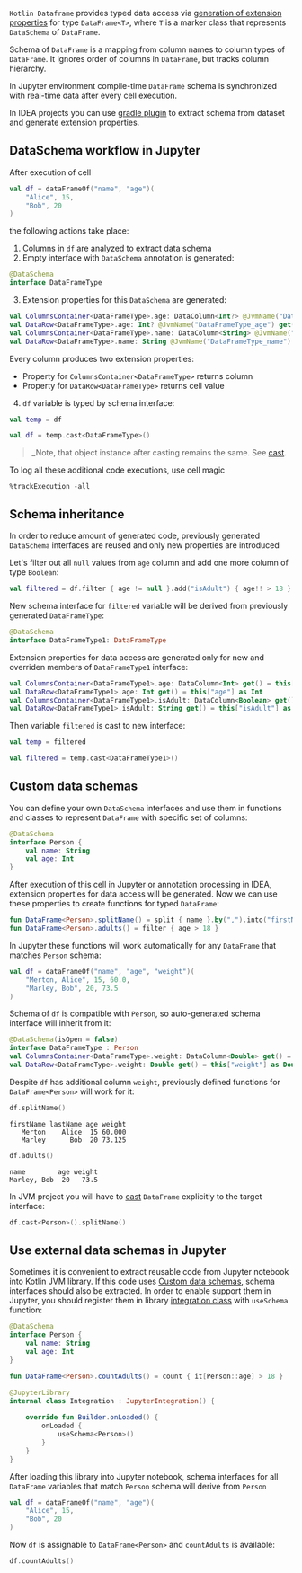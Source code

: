 [//]: # (title: Working with Data Schemas)

<!---IMPORT org.jetbrains.kotlinx.dataframe.samples.api.Schemas-->

`Kotlin Dataframe` provides typed data access via [generation of extension properties](extensionPropertiesApi.md) for type `DataFrame<T>`, where 
`T` is a marker class that represents `DataSchema` of `DataFrame`. 

Schema of `DataFrame` is a mapping from column names to column types of `DataFrame`. 
It ignores order of columns in `DataFrame`, but tracks column hierarchy.

In Jupyter environment compile-time `DataFrame` schema is synchronized with real-time data after every cell execution.

In IDEA projects you can use [gradle plugin](installation.md#gradle-plugin-configuration) to extract schema from dataset and generate extension properties.

## DataSchema workflow in Jupyter

After execution of cell

<!---FUN createDfNullable-->

```kotlin
val df = dataFrameOf("name", "age")(
    "Alice", 15,
    "Bob", 20
)
```

<!---END-->

the following actions take place:
1. Columns in `df` are analyzed to extract data schema
2. Empty interface with `DataSchema` annotation is generated:

```kotlin
@DataSchema
interface DataFrameType
```

3. Extension properties for this `DataSchema` are generated:
```kotlin
val ColumnsContainer<DataFrameType>.age: DataColumn<Int?> @JvmName("DataFrameType_age") get() = this["age"] as DataColumn<Int?>
val DataRow<DataFrameType>.age: Int? @JvmName("DataFrameType_age") get() = this["age"] as Int?
val ColumnsContainer<DataFrameType>.name: DataColumn<String> @JvmName("DataFrameType_name") get() = this["name"] as DataColumn<String>
val DataRow<DataFrameType>.name: String @JvmName("DataFrameType_name") get() = this["name"] as String
```

Every column produces two extension properties:
* Property for `ColumnsContainer<DataFrameType>` returns column
* Property for `DataRow<DataFrameType>` returns cell value
4. `df` variable is typed by schema interface:
```kotlin
val temp = df
```
```kotlin
val df = temp.cast<DataFrameType>()
```
> _Note, that object instance after casting remains the same. See [cast](cast.md).

To log all these additional code executions, use cell magic
```
%trackExecution -all
```

## Schema inheritance
In order to reduce amount of generated code, previously generated `DataSchema` interfaces are reused and only new properties are introduced

Let's filter out all `null` values from `age` column and add one more column of type `Boolean`:
```kotlin
val filtered = df.filter { age != null }.add("isAdult") { age!! > 18 }
```
New schema interface for `filtered` variable will be derived from previously generated `DataFrameType`:
```kotlin
@DataSchema
interface DataFrameType1: DataFrameType
```
Extension properties for data access are generated only for new and overriden members of `DataFrameType1` interface:
```kotlin
val ColumnsContainer<DataFrameType1>.age: DataColumn<Int> get() = this["age"] as DataColumn<Int>
val DataRow<DataFrameType1>.age: Int get() = this["age"] as Int
val ColumnsContainer<DataFrameType1>.isAdult: DataColumn<Boolean> get() = this["isAdult"] as DataColumn<Boolean>
val DataRow<DataFrameType1>.isAdult: String get() = this["isAdult"] as Boolean
```
Then variable `filtered` is cast to new interface:
```kotlin
val temp = filtered
```
```kotlin
val filtered = temp.cast<DataFrameType1>()
```

## Custom data schemas

You can define your own `DataSchema` interfaces and use them in functions and classes to represent `DataFrame` with specific set of columns:
```kotlin
@DataSchema
interface Person {
    val name: String
    val age: Int 
}
```
After execution of this cell in Jupyter or annotation processing in IDEA, extension properties for data access will be generated. Now we can use these properties to create functions for typed `DataFrame`:
```kotlin
fun DataFrame<Person>.splitName() = split { name }.by(",").into("firstName", "lastName")
fun DataFrame<Person>.adults() = filter { age > 18 }
```
In Jupyter these functions will work automatically for any `DataFrame` that matches `Person` schema:

<!---FUN extendedDf-->

```kotlin
val df = dataFrameOf("name", "age", "weight")(
    "Merton, Alice", 15, 60.0,
    "Marley, Bob", 20, 73.5
)
```

<!---END-->

Schema of `df` is compatible with `Person`, so auto-generated schema interface will inherit from it:
```kotlin
@DataSchema(isOpen = false)
interface DataFrameType : Person
val ColumnsContainer<DataFrameType>.weight: DataColumn<Double> get() = this["weight"] as DataColumn<Double>
val DataRow<DataFrameType>.weight: Double get() = this["weight"] as Double
```
Despite `df` has additional column `weight`, previously defined functions for `DataFrame<Person>` will work for it:

<!---FUN splitNameWorks-->

```kotlin
df.splitName()
```

<!---END-->

```text
firstName lastName age weight
   Merton    Alice  15 60.000
   Marley      Bob  20 73.125
```

<!---FUN adultsWorks-->

```kotlin
df.adults()
```

<!---END-->

```text
name        age weight
Marley, Bob  20   73.5
```

In JVM project you will have to [cast](cast.md) `DataFrame` explicitly to the target interface:

```kotlin
df.cast<Person>().splitName()
```

## Use external data schemas in Jupyter
Sometimes it is convenient to extract reusable code from Jupyter notebook into Kotlin JVM library. If this code uses [Custom data schemas](#custom-data-schemas), schema interfaces should also be extracted. In order to enable support them in Jupyter, you should register them in library [integration class](https://github.com/Kotlin/kotlin-jupyter/blob/master/docs/libraries.md) with `useSchema` function:

```kotlin
@DataSchema
interface Person {
    val name: String
    val age: Int 
}

fun DataFrame<Person>.countAdults() = count { it[Person::age] > 18 }

@JupyterLibrary
internal class Integration : JupyterIntegration() {
    
    override fun Builder.onLoaded() {
        onLoaded {
            useSchema<Person>()
        }
    }
}
```
After loading this library into Jupyter notebook, schema interfaces for all `DataFrame` variables that match `Person` schema will derive from `Person`

<!---FUN createDf-->

```kotlin
val df = dataFrameOf("name", "age")(
    "Alice", 15,
    "Bob", 20
)
```

<!---END-->

Now `df` is assignable to `DataFrame<Person>` and `countAdults` is available:

```kotlin
df.countAdults()
```

